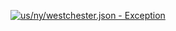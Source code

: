 [![us/ny/westchester.json - Exception](https://img.shields.io/badge/us/ny/westchester.json-Exception-red)](https://github.com/openaddresses/openaddresses/tree/master/sources/us/ny/westchester.json)